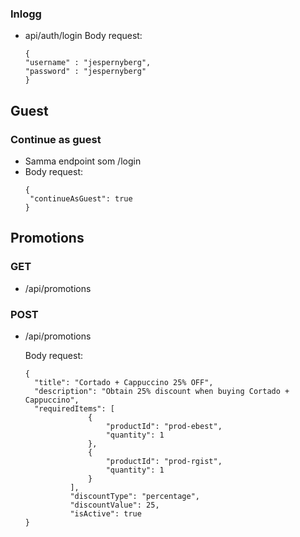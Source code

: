 ### Inlogg
- api/auth/login
  Body request:
  ```
  {
  "username" : "jespernyberg",
  "password" : "jespernyberg"
  }

## Guest
### Continue as guest
- Samma endpoint som /login 
- Body request:
  ```
  {
   "continueAsGuest": true
  }

## Promotions
### GET
- /api/promotions
### POST
- /api/promotions

  Body request:
  ```
  {
	"title": "Cortado + Cappuccino 25% OFF",
	"description": "Obtain 25% discount when buying Cortado + Cappuccino",
	"requiredItems": [
				{
					"productId": "prod-ebest",
					"quantity": 1
				},
				{
					"productId": "prod-rgist",
					"quantity": 1
				}
			],
			"discountType": "percentage",
			"discountValue": 25,
			"isActive": true
  }
